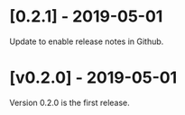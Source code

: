 # [0.2.1] - 2019-05-01

Update to enable release notes in Github.

# [v0.2.0] - 2019-05-01

Version 0.2.0 is the first release.
